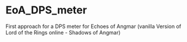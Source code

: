 # EoA_DPS_meter
First approach for a DPS meter for Echoes of Angmar (vanilla Version of Lord of the Rings online - Shadows of Angmar)
